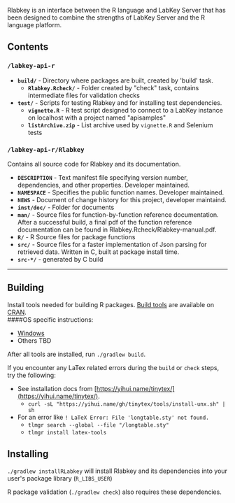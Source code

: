 Rlabkey is an interface between the R language and LabKey Server that has been designed to combine the strengths of LabKey Server and the R language platform.

## Contents
### `/labkey-api-r`
- **`build/`** - Directory where packages are built, created by 'build' task.
  - **`Rlabkey.Rcheck/`** - Folder created by "check" task, contains intermediate files for validation checks
- **`test/`** - Scripts for testing Rlabkey and for installing test dependencies.
  - **`vignette.R`** - R test script designed to connect to a LabKey instance on localhost with a project named "apisamples"
  - **`listArchive.zip`** - List archive used by `vignette.R` and Selenium tests

### `/labkey-api-r/Rlabkey`
Contains all source code for Rlabkey and its documentation.
- **`DESCRIPTION`** - Text manifest file specifying version number, dependencies, and other properties.  Developer maintained.
- **`NAMESPACE`** - Specifies the public function names.  Developer maintained.
- **`NEWS`** - Document of change history for this project, developer maintaind.
- **`inst/doc/`** - Folder for documents
- **`man/`** - Source files for function-by-function reference documentation.  After a successful build, a final pdf of the function reference documentation can be found in Rlabkey.Rcheck/Rlabkey-manual.pdf.
- **`R/`** - R Source files for package functions
- **`src/`** - Source files for a faster implementation of Json parsing for retrieved data.  Written in C, built at package install time.
- **`src-*/`** - generated by C build

---

## Building

Install tools needed for building R packages. [Build tools](https://cran.r-project.org/bin/) are available on [CRAN](https://cran.r-project.org/).  
####OS specific instructions:
- [Windows](docs/build_windows.md)
- Others TBD

After all tools are installed, run `./gradlew build`.

If you encounter any LaTex related errors during the `build` or `check` steps, try the following:
- See installation docs from [https://yihui.name/tinytex/](https://yihui.name/tinytex/).
  - `curl -sL "https://yihui.name/gh/tinytex/tools/install-unx.sh" | sh`
- For an error like `! LaTeX Error: File 'longtable.sty' not found.`
  - `tlmgr search --global --file "/longtable.sty"`
  - `tlmgr install latex-tools`

## Installing

`./gradlew installRLabkey` will install Rlabkey and its dependencies into your user's package library (`R_LIBS_USER`)

R package validation (`./gradlew check`) also requires these dependencies.


